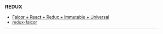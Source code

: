 ### REDUX
* [Falcor + React + Redux + Immutable + Universal](https://github.com/ekosz/postcard-sender)
* [redux-falcor](https://github.com/ekosz/redux-falcor)

---

